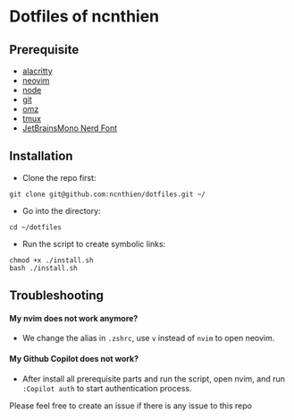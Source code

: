 # Dotfiles of ncnthien

## Prerequisite
- [alacritty](https://alacritty.org/)
- [neovim](https://github.com/neovim/neovim/blob/master/INSTALL.md)
- [node](https://nodejs.org/en/download)
- [git](https://git-scm.com/downloads)
- [omz](https://ohmyz.sh/)
- [tmux](https://github.com/tmux/tmux/wiki/Installing)
- [JetBrainsMono Nerd Font](https://www.nerdfonts.com/font-downloads)

## Installation
- Clone the repo first:
```
git clone git@github.com:ncnthien/dotfiles.git ~/
```

- Go into the directory:
```
cd ~/dotfiles
```

- Run the script to create symbolic links:
```
chmod +x ./install.sh
bash ./install.sh
```

## Troubleshooting
#### My nvim does not work anymore?
- We change the alias in `.zshrc`, use `v` instead of `nvim` to open neovim.

#### My Github Copilot does not work?
- After install all prerequisite parts and run the script, open nvim, and run `:Copilot auth` to start authentication process.

Please feel free to create an issue if there is any issue to this repo
